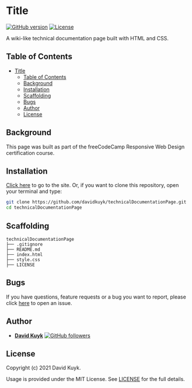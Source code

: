 # Title

[![GitHub version](https://img.shields.io/badge/version-v1.0.0-blue.svg)](https://github.com/davidkuyk/technicalDocumentationPage)
[![License](https://img.shields.io/github/license/davidkuyk/technicalDocumentationPage.svg)](https://github.com/davidkuyk/technicalDocumentationPage/blob/main/LICENSE)

A wiki-like technical documentation page built with HTML and CSS.

## Table of Contents

- [Title](#title)
  - [Table of Contents](#table-of-contents)
  - [Background](#background)
  - [Installation](#installation)
  - [Scaffolding](#scaffolding)
  - [Bugs](#bugs)
  - [Author](#author)
  - [License](#license)

## Background

This page was built as part of the freeCodeCamp Responsive Web Design certification course.

## Installation

[Click here](https://davidkuyk.github.io/technicaldocumentationpage/) to go to the site. Or, if you want to clone this repository, open your terminal and type:

```sh
git clone https://github.com/davidkuyk/technicalDocumentationPage.git
cd technicalDocumentationPage
```

## Scaffolding

```text
technicalDocumentationPage
├── .gitignore
├── README.md
├── index.html
├── style.css
├── LICENSE

```

## Bugs

If you have questions, feature requests or a bug you want to report, please click [here](https://github.com/davidkuyk/technicalDocumentationPage/issues) to open an issue.

## Author

- [**David Kuyk**](https://www.davidkuyk.github.io/) [![GitHub followers](https://img.shields.io/github/followers/davidkuyk.svg?style=social)](https://github.com/davidkuyk)

## License

Copyright (c) 2021 David Kuyk.

Usage is provided under the MIT License. See [LICENSE](https://github.com/davidkuyk/technicalDocumentationPage/blob/main/LICENSE) for the full details.
